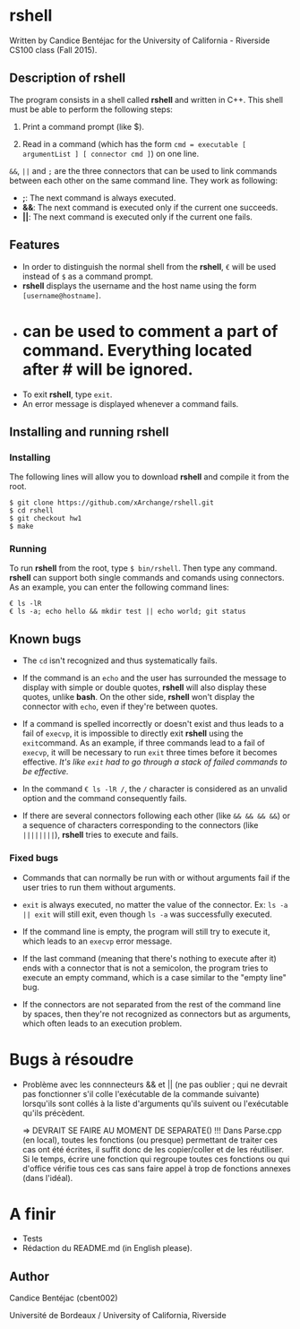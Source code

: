 # rshell
Written by Candice Bentéjac for the University of California - Riverside CS100 class (Fall 2015).

## Description of rshell
The program consists in a shell called **rshell** and written in C++. This shell must be able to perform the following steps:

1. Print a command prompt (like $).

2. Read in a command (which has the form `cmd = executable [ argumentList ] [ connector cmd ]`) on one line.

`&&`, `||` and `;` are the three connectors that can be used to link commands between each other on the same command line. They work as following:
- **;**: The next command is always executed.
- **&&**: The next command is executed only if the current one succeeds.
- **||**: The next command is executed only if the current one fails.

## Features
- In order to distinguish the normal shell from the **rshell**, `€` will be used instead of `$` as a command prompt. 
- **rshell** displays the username and the host name using the form `[username@hostname]`.
- # can be used to comment a part of command. Everything located after # will be ignored.
- To exit **rshell**, type `exit`.
- An error message is displayed whenever a command fails.


## Installing and running rshell
### Installing
The following lines will allow you to download **rshell** and compile it from the root.
```
$ git clone https://github.com/xArchange/rshell.git
$ cd rshell
$ git checkout hw1
$ make
```

### Running
To run **rshell** from the root, type `$ bin/rshell`. Then type any command. **rshell** can support both single commands and comands using connectors. As an example, you can enter the following command lines:
```
€ ls -lR
€ ls -a; echo hello && mkdir test || echo world; git status
```

## Known bugs
- The `cd` isn't recognized and thus systematically fails.

- If the command is an `echo` and the user has surrounded the message to display with simple or double quotes, **rshell** will also display these quotes, unlike **bash**. On the other side, **rshell** won't display the connector with `echo`, even if they're between quotes.

- If a command is spelled incorrectly or doesn't exist and thus leads to a fail of `execvp`, it is impossible to directly exit **rshell** using the `exit`command. As an example, if three commands lead to a fail of `execvp`, it will be necessary to run `exit` three times before it becomes effective. _It's like `exit` had to go through a stack of failed commands to be effective._

- In the command `€ ls -lR /`, the `/` character is considered as an unvalid option and the command consequently fails.

- If there are several connectors following each other (like `&& && && &&`) or a sequence of characters corresponding to the connectors (like `||||||||`), **rshell** tries to execute and fails.

### Fixed bugs
- Commands that can normally be run with or without arguments fail if the user tries to run them without arguments.

- `exit` is always executed, no matter the value of the connector. Ex: `ls -a || exit` will still exit, even though `ls -a` was successfully executed.

- If the command line is empty, the program will still try to execute it, which leads to an `execvp` error message.

- If the last command (meaning that there's nothing to execute after it) ends with a connector that is not a semicolon, the program tries to execute an empty command, which is a case similar to the "empty line" bug.

- If the connectors are not separated from the rest of the command line by spaces, then they're not recognized as connectors but as arguments, which often leads to an execution problem.

# Bugs à résoudre

- Problème avec les connnecteurs && et || (ne pas oublier ; qui ne devrait pas fonctionner s'il colle l'exécutable de la commande suivante) lorsqu'ils sont collés à la liste d'arguments qu'ils suivent ou l'exécutable qu'ils précèdent.

	=> DEVRAIT SE FAIRE AU MOMENT DE SEPARATE() !!! Dans Parse.cpp (en local), toutes les fonctions (ou presque) permettant de traiter ces cas ont été écrites, il suffit donc de les copier/coller et de les réutiliser. Si le temps, écrire une fonction qui regroupe toutes ces fonctions ou qui d'office vérifie tous ces cas sans faire appel à trop de fonctions annexes (dans l'idéal).


# A finir 
- Tests
- Rédaction du README.md (in English please).


## Author
Candice Bentéjac (cbent002)

Université de Bordeaux / University of California, Riverside

